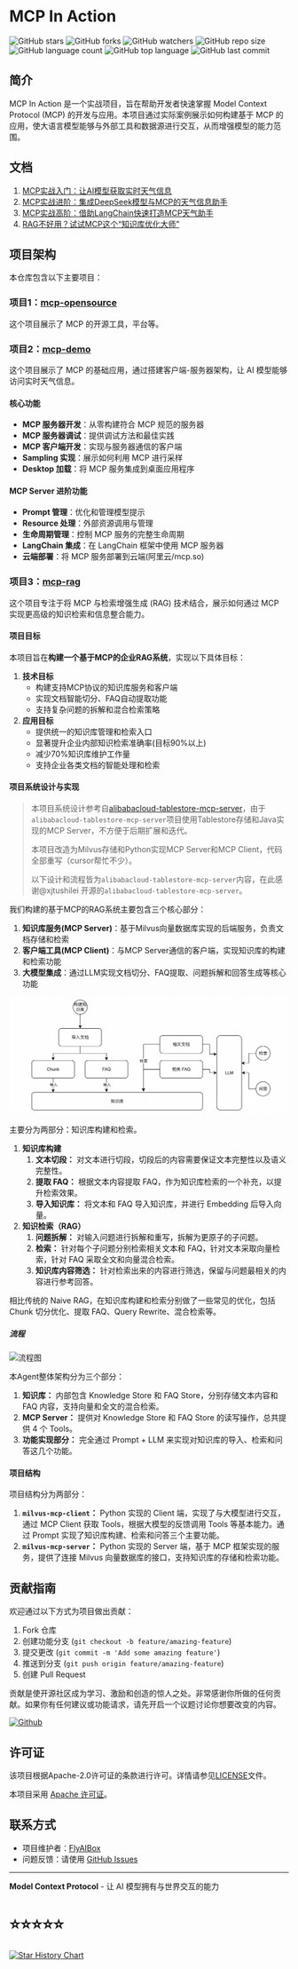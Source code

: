 # MCP In Action

![GitHub stars](https://img.shields.io/github/stars/FlyAIBox/mcp-in-action?style=social)
![GitHub forks](https://img.shields.io/github/forks/FlyAIBox/mcp-in-action?style=social)
![GitHub watchers](https://img.shields.io/github/watchers/FlyAIBox/mcp-in-action?style=social)
![GitHub repo size](https://img.shields.io/github/repo-size/FlyAIBox/mcp-in-action)
![GitHub language count](https://img.shields.io/github/languages/count/FlyAIBox/mcp-in-action)
![GitHub top language](https://img.shields.io/github/languages/top/FlyAIBox/mcp-in-action)
![GitHub last commit](https://img.shields.io/github/last-commit/FlyAIBox/mcp-in-action?color=red)

## 简介

MCP In Action 是一个实战项目，旨在帮助开发者快速掌握 Model Context Protocol (MCP) 的开发与应用。本项目通过实际案例展示如何构建基于 MCP 的应用，使大语言模型能够与外部工具和数据源进行交互，从而增强模型的能力范围。

## 文档
1. [MCP实战入门：让AI模型获取实时天气信息](https://mp.weixin.qq.com/s/cJhHf7caaezehEff2GSY_A)
2. [MCP实战进阶：集成DeepSeek模型与MCP的天气信息助手](https://mp.weixin.qq.com/s/1YIYRVw8yF1zeeLtmnhtYQ)
3. [MCP实战高阶：借助LangChain快速打造MCP天气助手](https://mp.weixin.qq.com/s/Qq3C85Bi3NHDQ9MnnBZvZQ)
4. [RAG不好用？试试MCP这个“知识库优化大师”](https://mp.weixin.qq.com/s/SOVXbU8Lw131EFCMmMlpmA)

## 项目架构

本仓库包含以下主要项目：

### 项目1：[mcp-opensource](https://github.com/FlyAIBox/mcp-in-action/tree/main/mcp-opensource)
这个项目展示了 MCP 的开源工具，平台等。

### 项目2：[mcp-demo](https://github.com/FlyAIBox/mcp-in-action/tree/main/mcp-demo)

这个项目展示了 MCP 的基础应用，通过搭建客户端-服务器架构，让 AI 模型能够访问实时天气信息。

#### 核心功能

- **MCP 服务器开发**：从零构建符合 MCP 规范的服务器
- **MCP 服务器调试**：提供调试方法和最佳实践
- **MCP 客户端开发**：实现与服务器通信的客户端
- **Sampling 实现**：展示如何利用 MCP 进行采样
- **Desktop 加载**：将 MCP 服务集成到桌面应用程序

#### MCP Server 进阶功能

- **Prompt 管理**：优化和管理模型提示
- **Resource 处理**：外部资源调用与管理
- **生命周期管理**：控制 MCP 服务的完整生命周期
- **LangChain 集成**：在 LangChain 框架中使用 MCP 服务器
- **云端部署**：将 MCP 服务部署到云端(阿里云/mcp.so)

### 项目3：[mcp-rag](https://github.com/FlyAIBox/mcp-in-action/tree/main/mcp-rag)

这个项目专注于将 MCP 与检索增强生成 (RAG) 技术结合，展示如何通过 MCP 实现更高级的知识检索和信息整合能力。
#### 项目目标

本项目旨在**构建一个基于MCP的企业RAG系统**，实现以下具体目标：

1. **技术目标**
   - 构建支持MCP协议的知识库服务和客户端
   - 实现文档智能切分、FAQ自动提取功能
   - 支持复杂问题的拆解和混合检索策略
2. **应用目标**
   - 提供统一的知识库管理和检索入口
   - 显著提升企业内部知识检索准确率(目标90%以上)
   - 减少70%知识库维护工作量
   - 支持企业各类文档的智能处理和检索

#### 项目系统设计与实现

> 本项目系统设计参考自[alibabacloud-tablestore-mcp-server](https://github.com/aliyun/alibabacloud-tablestore-mcp-server)，由于`alibabacloud-tablestore-mcp-server`项目使用Tablestore存储和Java实现的MCP Server，不方便于后期扩展和迭代。
>
> 本项目改造为Milvus存储和Python实现MCP Server和MCP  Client，代码全部重写（cursor帮忙不少）。
>
> 以下设计和流程皆为`alibabacloud-tablestore-mcp-server`内容，在此感谢@xjtushilei 开源的`alibabacloud-tablestore-mcp-server`。

我们构建的基于MCP的RAG系统主要包含三个核心部分：

1. **知识库服务(MCP Server)**：基于Milvus向量数据库实现的后端服务，负责文档存储和检索
2. **客户端工具(MCP Client)**：与MCP Server通信的客户端，实现知识库的构建和检索功能
3. **大模型集成**：通过LLM实现文档切分、FAQ提取、问题拆解和回答生成等核心功能

![流程图](https://github.com/FlyAIBox/mcp-in-action/raw/rag_0.1.1/mcp-rag/doc/img/1.png)

主要分为两部分：知识库构建和检索。

1. **知识库构建**
   1. **文本切段：** 对文本进行切段，切段后的内容需要保证文本完整性以及语义完整性。
   2. **提取 FAQ：** 根据文本内容提取 FAQ，作为知识库检索的一个补充，以提升检索效果。
   3. **导入知识库：** 将文本和 FAQ 导入知识库，并进行 Embedding 后导入向量。
2. **知识检索（RAG）**
   1. **问题拆解：** 对输入问题进行拆解和重写，拆解为更原子的子问题。
   2. **检索：** 针对每个子问题分别检索相关文本和 FAQ，针对文本采取向量检索，针对 FAQ 采取全文和向量混合检索。
   3. **知识库内容筛选：** 针对检索出来的内容进行筛选，保留与问题最相关的内容进行参考回答。

相比传统的 Naive RAG，在知识库构建和检索分别做了一些常见的优化，包括 Chunk 切分优化、提取 FAQ、Query Rewrite、混合检索等。

##### 流程

![流程图](https://cdn.jsdelivr.net/gh/FlyAIBox/note-picture@main/imag/202505141042986.png)

本Agent整体架构分为三个部分：

1. **知识库：** 内部包含 Knowledge Store 和 FAQ Store，分别存储文本内容和 FAQ 内容，支持向量和全文的混合检索。
2. **MCP Server：** 提供对 Knowledge Store 和 FAQ Store 的读写操作，总共提供 4 个 Tools。
3. **功能实现部分：** 完全通过 Prompt + LLM 来实现对知识库的导入、检索和问答这几个功能。

#### 项目结构

项目结构分为两部分：

1. **`milvus-mcp-client`：** Python 实现的 Client 端，实现了与大模型进行交互，通过 MCP Client 获取 Tools，根据大模型的反馈调用 Tools 等基本能力。通过 Prompt 实现了知识库构建、检索和问答三个主要功能。
2. **`milvus-mcp-server`：** Python 实现的 Server 端，基于 MCP 框架实现的服务，提供了连接 Milvus 向量数据库的接口，支持知识库的存储和检索功能。

## 贡献指南

欢迎通过以下方式为项目做出贡献：

1. Fork 仓库
2. 创建功能分支 (`git checkout -b feature/amazing-feature`)
3. 提交更改 (`git commit -m 'Add some amazing feature'`)
4. 推送到分支 (`git push origin feature/amazing-feature`)
5. 创建 Pull Request

贡献是使开源社区成为学习、激励和创造的惊人之处。非常感谢你所做的任何贡献。如果你有任何建议或功能请求，请先开启一个议题讨论你想要改变的内容。

<a href='https://github.com/repo-reviews/repo-reviews.github.io/blob/main/create.md' target="_blank"><img alt='Github' src='https://img.shields.io/badge/review_me-100000?style=flat&logo=Github&logoColor=white&labelColor=888888&color=555555'/></a>


## 许可证
该项目根据Apache-2.0许可证的条款进行许可。详情请参见[LICENSE](LICENSE)文件。

本项目采用 [Apache 许可证](LICENSE)。

## 联系方式

- 项目维护者：[FlyAIBox](https://github.com/FlyAIBox)
- 问题反馈：请使用 [GitHub Issues](https://github.com/FlyAIBox/mcp-in-action/issues)

---

**Model Context Protocol** - 让 AI 模型拥有与世界交互的能力

# ⭐️⭐️⭐️⭐️⭐️

<a href="https://star-history.com/#FlyAIBox/mcp-in-action&Date">
  <picture>
    <source media="(prefers-color-scheme: dark)" srcset="https://api.star-history.com/svg?repos=FlyAIBox/mcp-in-action&type=Date&theme=dark" />
    <source media="(prefers-color-scheme: light)" srcset="https://api.star-history.com/svg?repos=FlyAIBox/mcp-in-action&type=Date" />
    <img alt="Star History Chart" src="https://api.star-history.com/svg?repos=FlyAIBox/mcp-in-action&type=Date" />
  </picture>
</a>